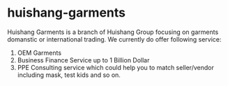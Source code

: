 # huishang-garments

Huishang Garments is a branch of Huishang Group focusing on garments domanstic or international trading. We currently do offer following service:

1. OEM Garments
2. Business Finance Service up to 1 Billion Dollar
3. PPE Consulting service which could help you to match seller/vendor including mask, test kids and so on.
